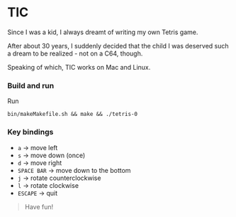 # TIC
Since I was a kid, I always dreamt of writing my own Tetris game.

After about 30 years, I suddenly decided that the child I was deserved such a dream to be realized - not on a C64, though.

Speaking of which, TIC works on Mac and Linux.

### Build and run

Run

```
bin/makeMakefile.sh && make && ./tetris-0
```

### Key bindings

- `a` -> move left
- `s` -> move down (once)
- `d` -> move right
- `SPACE BAR` -> move down to the bottom
- `j` -> rotate counterclockwise
- `l` -> rotate clockwise
- `ESCAPE` -> quit

> Have fun!

